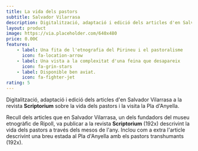 ```yaml
---
title: La vida dels pastors
subtitle: Salvador Vilarrasa
description: Digitalització, adaptació i edició dels articles d'en Salvador Vilarrasa a la revista **Scriptorium** sobre la vida dels pastors i la visita la Pla d'Anyella. 
layout: product
image: https://via.placeholder.com/640x480
price: 0.00€
features:
    - label: Una fita de l'etnografia del Pirineu i el pastoralisme
      icon: fa-location-arrow
    - label: Una vista a la complexitat d'una feina que desapareix
      icon: fa-grin-stars
    - label: Disponible ben aviat.
      icon: fa-fighter-jet
rating: 5
---
```


Digitalització, adaptació i edició dels articles d'en Salvador Vilarrasa a la revista **Scriptorium** sobre la vida dels pastors i la visita la Pla d'Anyella.

Recull dels articles que en Salvador Vilarrasa, un dels fundadors del museu etnogràfic de Ripoll, va publicar a la revista **Scriptorium** (192x) descrivint la vida dels pastors a través dels mesos de l'any. Inclou com a extra l'article descrivint una breu estada al Pla d'Anyella amb els pastors transhumants (192x).  



